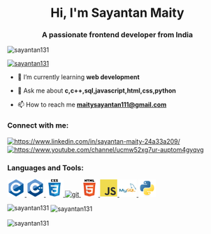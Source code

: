 <h1 align="center">Hi, I'm Sayantan Maity</h1>
<h3 align="center">A passionate frontend developer from India</h3>

<p align="left"> <img src="https://komarev.com/ghpvc/?username=sayantan131&label=Profile%20views&color=0e75b6&style=flat" alt="sayantan131" /> </p>

<p align="left"> <a href="https://github.com/ryo-ma/github-profile-trophy"><img src="https://github-profile-trophy.vercel.app/?username=sayantan131" alt="sayantan131" /></a> </p>

- 🌱 I’m currently learning **web development**

- 💬 Ask me about **c,c++,sql,javascript,html,css,python**

- 📫 How to reach me **maitysayantan111@gmail.com**

<h3 align="left">Connect with me:</h3>
<p align="left">
<a href="https://linkedin.com/in/https://www.linkedin.com/in/sayantan-maity-24a33a209/" target="blank"><img align="center" src="https://raw.githubusercontent.com/rahuldkjain/github-profile-readme-generator/master/src/images/icons/Social/linked-in-alt.svg" alt="https://www.linkedin.com/in/sayantan-maity-24a33a209/" height="30" width="40" /></a>
<a href="https://www.youtube.com/c/https://www.youtube.com/channel/ucmw52xg7ur-auptom4gyqvg" target="blank"><img align="center" src="https://raw.githubusercontent.com/rahuldkjain/github-profile-readme-generator/master/src/images/icons/Social/youtube.svg" alt="https://www.youtube.com/channel/ucmw52xg7ur-auptom4gyqvg" height="30" width="40" /></a>
</p>

<h3 align="left">Languages and Tools:</h3>
<p align="left"> <a href="https://www.cprogramming.com/" target="_blank" rel="noreferrer"> <img src="https://raw.githubusercontent.com/devicons/devicon/master/icons/c/c-original.svg" alt="c" width="40" height="40"/> </a> <a href="https://www.w3schools.com/cpp/" target="_blank" rel="noreferrer"> <img src="https://raw.githubusercontent.com/devicons/devicon/master/icons/cplusplus/cplusplus-original.svg" alt="cplusplus" width="40" height="40"/> </a> <a href="https://www.w3schools.com/css/" target="_blank" rel="noreferrer"> <img src="https://raw.githubusercontent.com/devicons/devicon/master/icons/css3/css3-original-wordmark.svg" alt="css3" width="40" height="40"/> </a> <a href="https://git-scm.com/" target="_blank" rel="noreferrer"> <img src="https://www.vectorlogo.zone/logos/git-scm/git-scm-icon.svg" alt="git" width="40" height="40"/> </a> <a href="https://www.w3.org/html/" target="_blank" rel="noreferrer"> <img src="https://raw.githubusercontent.com/devicons/devicon/master/icons/html5/html5-original-wordmark.svg" alt="html5" width="40" height="40"/> </a> <a href="https://developer.mozilla.org/en-US/docs/Web/JavaScript" target="_blank" rel="noreferrer"> <img src="https://raw.githubusercontent.com/devicons/devicon/master/icons/javascript/javascript-original.svg" alt="javascript" width="40" height="40"/> </a> <a href="https://www.mysql.com/" target="_blank" rel="noreferrer"> <img src="https://raw.githubusercontent.com/devicons/devicon/master/icons/mysql/mysql-original-wordmark.svg" alt="mysql" width="40" height="40"/> </a> <a href="https://www.python.org" target="_blank" rel="noreferrer"> <img src="https://raw.githubusercontent.com/devicons/devicon/master/icons/python/python-original.svg" alt="python" width="40" height="40"/> </a> </p>

<p><img align="left" src="https://github-readme-stats.vercel.app/api/top-langs?username=sayantan131&show_icons=true&locale=en&layout=compact" alt="sayantan131" /></p>

<p>&nbsp;<img align="center" src="https://github-readme-stats.vercel.app/api?username=sayantan131&show_icons=true&locale=en" alt="sayantan131" /></p>

<p><img align="center" src="https://github-readme-streak-stats.herokuapp.com/?user=sayantan131&" alt="sayantan131" /></p>
